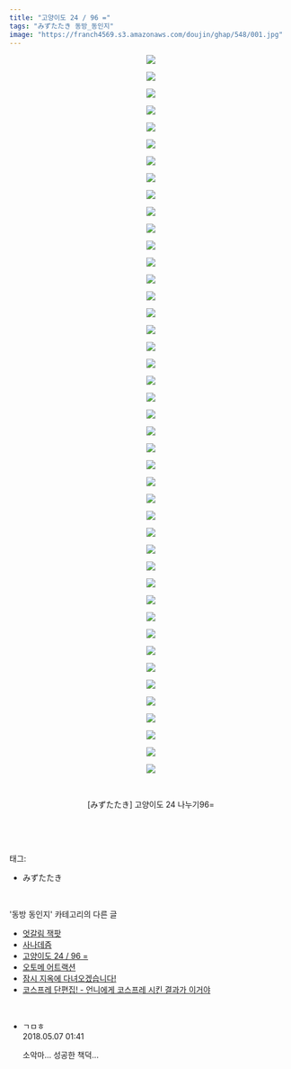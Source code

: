 ```yaml
---
title: "고양이도 24 / 96 ="
tags: "みずたたき 동방_동인지"
image: "https://franch4569.s3.amazonaws.com/doujin/ghap/548/001.jpg"
---
```

<div class="article">
<p style="text-align: center; clear: none; float: none;"><img src="{{ site.imgserver2 }}/ghap/548/001.jpg"/></p>
<p style="text-align: center; clear: none; float: none;"><img src="{{ site.imgserver2 }}/ghap/548/002.jpg"/></p>
<p style="text-align: center; clear: none; float: none;"><img src="{{ site.imgserver2 }}/ghap/548/003.jpg"/></p>
<p style="text-align: center; clear: none; float: none;"><img src="{{ site.imgserver2 }}/ghap/548/004.jpg"/></p>
<p style="text-align: center; clear: none; float: none;"><img src="{{ site.imgserver2 }}/ghap/548/005.jpg"/></p>
<p style="text-align: center; clear: none; float: none;"><img src="{{ site.imgserver2 }}/ghap/548/006.jpg"/></p>
<p style="text-align: center; clear: none; float: none;"><img src="{{ site.imgserver2 }}/ghap/548/007.jpg"/></p>
<p style="text-align: center; clear: none; float: none;"><img src="{{ site.imgserver2 }}/ghap/548/008.jpg"/></p>
<p style="text-align: center; clear: none; float: none;"><img src="{{ site.imgserver2 }}/ghap/548/009.jpg"/></p>
<p style="text-align: center; clear: none; float: none;"><img src="{{ site.imgserver2 }}/ghap/548/010.jpg"/></p>
<p style="text-align: center; clear: none; float: none;"><img src="{{ site.imgserver2 }}/ghap/548/011.jpg"/></p>
<p style="text-align: center; clear: none; float: none;"><img src="{{ site.imgserver2 }}/ghap/548/012.jpg"/></p>
<p style="text-align: center; clear: none; float: none;"><img src="{{ site.imgserver2 }}/ghap/548/013.jpg"/></p>
<p style="text-align: center; clear: none; float: none;"><img src="{{ site.imgserver2 }}/ghap/548/014.jpg"/></p>
<p style="text-align: center; clear: none; float: none;"><img src="{{ site.imgserver2 }}/ghap/548/015.jpg"/></p>
<p style="text-align: center; clear: none; float: none;"><img src="{{ site.imgserver2 }}/ghap/548/016.jpg"/></p>
<p style="text-align: center; clear: none; float: none;"><img src="{{ site.imgserver2 }}/ghap/548/017.jpg"/></p>
<p style="text-align: center; clear: none; float: none;"><img src="{{ site.imgserver2 }}/ghap/548/018.jpg"/></p>
<p style="text-align: center; clear: none; float: none;"><img src="{{ site.imgserver2 }}/ghap/548/019.jpg"/></p>
<p style="text-align: center; clear: none; float: none;"><img src="{{ site.imgserver2 }}/ghap/548/020.jpg"/></p>
<p style="text-align: center; clear: none; float: none;"><img src="{{ site.imgserver2 }}/ghap/548/021.jpg"/></p>
<p style="text-align: center; clear: none; float: none;"><img src="{{ site.imgserver2 }}/ghap/548/022.jpg"/></p>
<p style="text-align: center; clear: none; float: none;"><img src="{{ site.imgserver2 }}/ghap/548/023.jpg"/></p>
<p style="text-align: center; clear: none; float: none;"><img src="{{ site.imgserver2 }}/ghap/548/024.jpg"/></p>
<p style="text-align: center; clear: none; float: none;"><img src="{{ site.imgserver2 }}/ghap/548/025.jpg"/></p>
<p style="text-align: center; clear: none; float: none;"><img src="{{ site.imgserver2 }}/ghap/548/026.jpg"/></p>
<p style="text-align: center; clear: none; float: none;"><img src="{{ site.imgserver2 }}/ghap/548/027.jpg"/></p>
<p style="text-align: center; clear: none; float: none;"><img src="{{ site.imgserver2 }}/ghap/548/028.jpg"/></p>
<p style="text-align: center; clear: none; float: none;"><img src="{{ site.imgserver2 }}/ghap/548/029.jpg"/></p>
<p style="text-align: center; clear: none; float: none;"><img src="{{ site.imgserver2 }}/ghap/548/030.jpg"/></p>
<p style="text-align: center; clear: none; float: none;"><img src="{{ site.imgserver2 }}/ghap/548/031.jpg"/></p>
<p style="text-align: center; clear: none; float: none;"><img src="{{ site.imgserver2 }}/ghap/548/032.jpg"/></p>
<p style="text-align: center; clear: none; float: none;"><img src="{{ site.imgserver2 }}/ghap/548/033.jpg"/></p>
<p style="text-align: center; clear: none; float: none;"><img src="{{ site.imgserver2 }}/ghap/548/034.jpg"/></p>
<p style="text-align: center; clear: none; float: none;"><img src="{{ site.imgserver2 }}/ghap/548/035.jpg"/></p>
<p style="text-align: center; clear: none; float: none;"><img src="{{ site.imgserver2 }}/ghap/548/036.jpg"/></p>
<p style="text-align: center; clear: none; float: none;"><img src="{{ site.imgserver2 }}/ghap/548/037.jpg"/></p>
<p style="text-align: center; clear: none; float: none;"><img src="{{ site.imgserver2 }}/ghap/548/038.jpg"/></p>
<p style="text-align: center; clear: none; float: none;"><img src="{{ site.imgserver2 }}/ghap/548/039.jpg"/></p>
<p style="text-align: center; clear: none; float: none;"><img src="{{ site.imgserver2 }}/ghap/548/040.jpg"/></p>
<p style="text-align: center; clear: none; float: none;"><img src="{{ site.imgserver2 }}/ghap/548/041.jpg"/></p>
<p style="text-align: center; clear: none; float: none;"><img src="{{ site.imgserver2 }}/ghap/548/042.jpg"/></p>
<p style="text-align: center; clear: none; float: none;"><img src="{{ site.imgserver2 }}/ghap/548/043.jpg"/></p>
<p style="text-align: center; clear: none; float: none;"><br/></p>
<p style="text-align: center; clear: none; float: none;">[みずたたき] 고양이도 24 나누기96=</p>
<p><br/></p>
</div><br/>
<div class="tagTrail">
<p>태그: </p>
<ul>
<li>みずたたき</li>
</ul>
</div><br/>
<div class="another">
<p>'동방 동인지' 카테고리의 다른 글</p>
<ul>
<li><a href="/ghap_550">엇갈림 잭팟</a></li>
<li><a href="/ghap_549">사나데즘</a></li>
<li><a href="/ghap_548">고양이도 24 / 96 =</a></li>
<li><a href="/ghap_547">오토메 어트랙션</a></li>
<li><a href="/ghap_546">잠시 지옥에 다녀오겠습니다!</a></li>
<li><a href="/ghap_545">코스프레 단편집! - 언니에게 코스프레 시킨 결과가 이거야</a></li>
</ul>
</div><br/>
<div class="cb_module cb_fluid">
<div class="cb_wrt cb_profile">
<div class="comment">
<ul>
<li class="cb_thumb_off" id="comment15251592">
<div class="cb_comment_area">
<div class="cb_info_area">
<div class="cb_section">
<span class="cb_nick_name">ㄱㅁㅎ</span>
</div>
<div class="cb_section">
<span class="cb_date">2018.05.07 01:41 </span>
</div>
</div>
<div class="cb_dsc_comment">
<p class="cb_dsc">
											소악마... 성공한 책덕...
										</p>
</div>
</div></li>
</ul>
</div>
</div><!-- commentList close -->
</div><br/>
